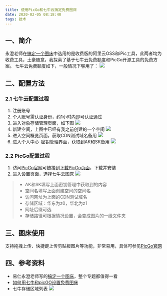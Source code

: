 ```yaml
---
title: 使用PicGo和七牛云搞定免费图床
date: 2020-02-05 08:18:40
tags: 技术
---
```


## 一、简介
永澄老师在[搞定一个图床](http://kt.runwith.cc/yryc/4-recommendation/picstore)中选用的是收费版的阿里云OSS和iPic工具，此两者均为收费工具，土豪随意，我探索了基于七牛云免费额度和PicGo开源工具的免费方案。
七牛云免费额度如下，一般情况下够用了：
![](http://image.onlyfew.cn/bitcron/20200205140329.png)
<!-- more -->
## 二、配置方法
### 2.1 七牛云配置过程
1. 注册账号
2. 个人账号需认证身份，约1小时内即可认证通过
3. 进入对象存储管理页面，如下图
    ![](http://image.onlyfew.cn/bitcron/20200205140630.png)
1. 新建空间，上图中已经有我之前创建的一个空间
    ![](http://image.onlyfew.cn/bitcron/20200205141117.png)
1. 进入空间概览页面，获取CDN测试域名备用
    ![](http://image.onlyfew.cn/bitcron/20200205143107.png)
3. 进入个人中心-密钥管理界面，获取到AK和SK备用
    ![](http://image.onlyfew.cn/bitcron/20200205142757.png)

### 2.2 PicGo配置过程
1. 访问[PicGo官网](https://molunerfinn.com/PicGo/)可链接到[下载PicGo页面](https://github.com/Molunerfinn/picgo/releases)，下载并安装
2. 进入设置页面，选择七牛云图床
![](http://image.onlyfew.cn/bitcron/20200205143350.png)
>  - AK和SK填写上面密钥管理中获取到的内容
>  - 空间名填写上面创建空间的空间名
>  - 访问网址为上面的CDN测试域名
>  - 存储区域：华东为z0，华北为z1
>  - 网址后缀可选
>  - 存储路径可根据情况设置，会变成图片的一级文件夹

## 三、图床使用
支持拖拽上传、快捷键上传剪贴板图片等功能，非常易用，具体可参见[PicGo官网](https://molunerfinn.com/PicGo/)

## 四、参考资料
- 易仁永澄老师写的[搞定一个图床](http://kt.runwith.cc/yryc/4-recommendation/picstore)，整个专题都值得一看
- [如何用七牛和picGO设置免费图床](https://www.jianshu.com/p/0997d0d15e55)
- 七牛存储区域列表
    ![](http://image.onlyfew.cn/bitcron/20200205144615.png)
